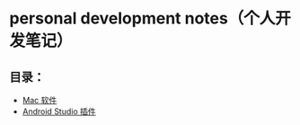 # personal development notes（个人开发笔记）
## 目录：
* [Mac 软件](https://github.com/ListenerGao/personal-development/blob/main/Mac%20Software.md)
* [Android Studio 插件](https://github.com/ListenerGao/personal-development/blob/main/Android%20Studio%20Plugins.md)